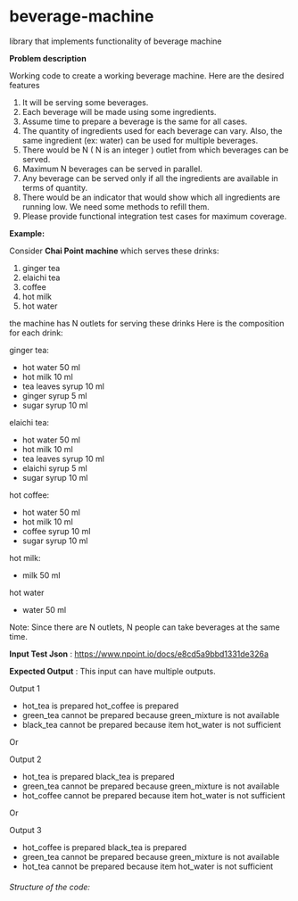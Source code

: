 # beverage-machine
library that implements functionality of beverage machine

**Problem description**

Working code to create a working beverage machine. Here are the desired features
1. It will be serving some beverages.
2. Each beverage will be made using some ingredients.
3. Assume time to prepare a beverage is the same for all cases.
4. The quantity of ingredients used for each beverage can vary. Also, the same ingredient (ex:
water) can be used for multiple beverages.
5. There would be N ( N is an integer ) outlet from which beverages can be served.
7. Maximum N beverages can be served in parallel.
8. Any beverage can be served only if all the ingredients are available in terms of quantity.
9. There would be an indicator that would show which all ingredients are running low. We need
some methods to refill them.
10. Please provide functional integration test cases for maximum coverage.


**Example:**
 
Consider **Chai Point machine** which serves these drinks: 
1. ginger tea 
2. elaichi tea 
3. coffee 
4. hot milk 
5. hot water 

the machine has N outlets for serving these drinks 
Here is the composition for each drink: 

ginger tea: 
- hot water 50 ml 
- hot milk 10 ml 
- tea leaves syrup 10 ml 
- ginger syrup 5 ml 
- sugar syrup 10 ml
 
elaichi tea:

- hot water 50 ml 
- hot milk 10 ml 
- tea leaves syrup 10 ml 
- elaichi syrup 5 ml 
- sugar syrup 10 ml 

hot coffee: 
- hot water 50 ml 
- hot milk 10 ml 
- coffee syrup 10 ml 
- sugar syrup 10 ml 

hot milk: 
- milk 50 ml 

hot water 
- water 50 ml 

Note: Since there are N outlets, N people can take beverages at the same time. 

**Input Test Json** : https://www.npoint.io/docs/e8cd5a9bbd1331de326a
 
**Expected Output** : This input can have multiple outputs.
 
Output 1 
- hot_tea is prepared hot_coffee is prepared 
- green_tea cannot be prepared because green_mixture is not available 
- black_tea cannot be prepared because item hot_water is not sufficient 

Or

Output 2 

- hot_tea is prepared black_tea is prepared 
- green_tea cannot be prepared because green_mixture is not available 
- hot_coffee cannot be prepared because item hot_water is not sufficient

Or 

Output 3 
- hot_coffee is prepared black_tea is prepared 
- green_tea cannot be prepared because green_mixture is not available 
- hot_tea cannot be prepared because item hot_water is not sufficient 


###### Structure of the code:



